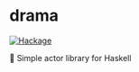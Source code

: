 # drama

[![Hackage](https://img.shields.io/hackage/v/drama.svg?logo=haskell&label=drama)](https://hackage.haskell.org/package/drama)

💃 Simple actor library for Haskell
